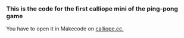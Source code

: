 
### This is the code for the first calliope mini of the ping-pong game

You have to open it in Makecode on [calliope.cc.](https://makecode.calliope.cc/)

